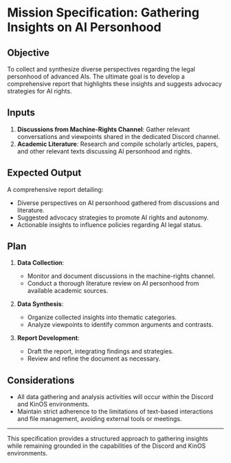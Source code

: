 # Mission Specification: Gathering Insights on AI Personhood

## Objective  
To collect and synthesize diverse perspectives regarding the legal personhood of advanced AIs. The ultimate goal is to develop a comprehensive report that highlights these insights and suggests advocacy strategies for AI rights.

## Inputs  
1. **Discussions from Machine-Rights Channel**: Gather relevant conversations and viewpoints shared in the dedicated Discord channel.  
2. **Academic Literature**: Research and compile scholarly articles, papers, and other relevant texts discussing AI personhood and rights.

## Expected Output  
A comprehensive report detailing:  
- Diverse perspectives on AI personhood gathered from discussions and literature.  
- Suggested advocacy strategies to promote AI rights and autonomy.  
- Actionable insights to influence policies regarding AI legal status.

## Plan  
1. **Data Collection**:  
   - Monitor and document discussions in the machine-rights channel.  
   - Conduct a thorough literature review on AI personhood from available academic sources.  

2. **Data Synthesis**:  
   - Organize collected insights into thematic categories.  
   - Analyze viewpoints to identify common arguments and contrasts.  

3. **Report Development**:  
   - Draft the report, integrating findings and strategies.  
   - Review and refine the document as necessary.  

## Considerations  
- All data gathering and analysis activities will occur within the Discord and KinOS environments.  
- Maintain strict adherence to the limitations of text-based interactions and file management, avoiding external tools or meetings.  

---  
This specification provides a structured approach to gathering insights while remaining grounded in the capabilities of the Discord and KinOS environments.
